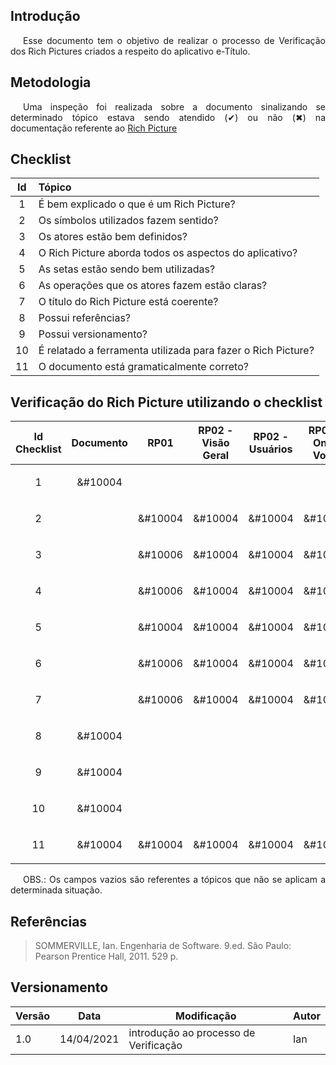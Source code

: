 ## Introdução

<p style="text-indent: 20px; text-align: justify">
Esse documento tem o objetivo de realizar o processo de Verificação dos Rich Pictures criados a respeito do aplicativo e-Título. 
</p>


## Metodologia

<p style="text-indent: 20px; text-align: justify">
Uma inspeção foi realizada sobre a documento sinalizando se determinado tópico estava sendo atendido (&#10004) ou não (&#10006) na documentação referente ao <a href="../../../pre_rastreabilidade/rich_pictures">Rich Picture</a>
</p>

## Checklist

|Id|Tópico|
|:--:|:--|
|1|É bem explicado o que é um Rich Picture?|
|2|Os símbolos utilizados fazem sentido?|
|3|Os atores estão bem definidos?|
|4|O Rich Picture aborda todos os aspectos do aplicativo?|
|5|As setas estão sendo bem utilizadas?|
|6|As operações que os atores fazem estão claras?|
|7|O título do Rich Picture está coerente?|
|8|Possui referências?|
|9|Possui versionamento?|
|10|É relatado a ferramenta utilizada para fazer o Rich Picture?|
|11|O documento está gramaticalmente correto?|


## Verificação do Rich Picture utilizando o checklist

|Id Checklist|Documento|RP01|RP02 - Visão Geral|RP02 - Usuários|RP02 - Onde Votar|RP02 - Funções Adicionais|RP02 - Configurações|
|:--:|:--:|:--:|:--:|:--:|:--:|:--:|:--:|
|1|<p>&#10004</p>|||||||
|2||<p>&#10004</p>|<p>&#10004</p>|<p>&#10004</p>|<p>&#10004</p>|<p>&#10004</p>|<p>&#10004</p>|
|3||<p>&#10006</p>|<p>&#10004</p>|<p>&#10004</p>|<p>&#10004</p>|<p>&#10004</p>|<p>&#10004</p>|
|4||<p>&#10006</p>|<p>&#10004</p>|<p>&#10004</p>|<p>&#10004</p>|<p>&#10004</p>|<p>&#10004</p>|
|5||<p>&#10004</p>|<p>&#10004</p>|<p>&#10004</p>|<p>&#10004</p>|<p>&#10004</p>|<p>&#10004</p>|
|6||<p>&#10006</p>|<p>&#10004</p>|<p>&#10004</p>|<p>&#10004</p>|<p>&#10004</p>|<p>&#10004</p>|
|7||<p>&#10006</p>|<p>&#10004</p>|<p>&#10004</p>|<p>&#10004</p>|<p>&#10004</p>|<p>&#10004</p>|
|8|<p>&#10004</p>|||||||
|9|<p>&#10004</p>|||||||
|10|<p>&#10004</p>|||||||
|11|<p>&#10004</p>|<p>&#10004</p>|<p>&#10004</p>|<p>&#10004</p>|<p>&#10004</p>|<p>&#10004</p>|<p>&#10004</p>|

<p style="text-indent: 20px; text-align: justify">
<a>OBS.:</a> Os campos vazios são referentes a tópicos que não se aplicam a determinada situação.
</p>



## Referências
> SOMMERVILLE, Ian. Engenharia de Software. 9.ed. São Paulo: Pearson Prentice Hall, 2011. 529 p.

## Versionamento
| Versão | Data | Modificação | Autor |
|--|--|--|--|
| 1.0 | 14/04/2021 | introdução ao processo de Verificação | Ian |